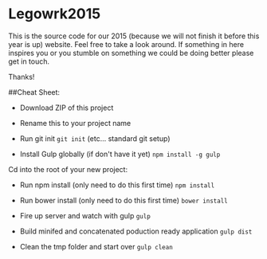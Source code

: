 Legowrk2015
===========

This is the source code for our 2015 (because we will not finish it before this year is up) website. Feel free to take a look around. If something in here inspires you or you stumble on something we could be doing better please get in touch.

Thanks!


##Cheat Sheet:

- Download ZIP of this project

- Rename this to your project name

- Run git init `git init` (etc... standard git setup)

- Install Gulp globally (if don't have it yet) `npm install -g gulp`


Cd into the root of your new project:

- Run npm install (only need to do this first time) `npm install`

- Run bower install (only need to do this first time) `bower install`

- Fire up server and watch with gulp `gulp`

- Build minifed and concatenated poduction ready application `gulp dist`

- Clean the tmp folder and start over `gulp clean`